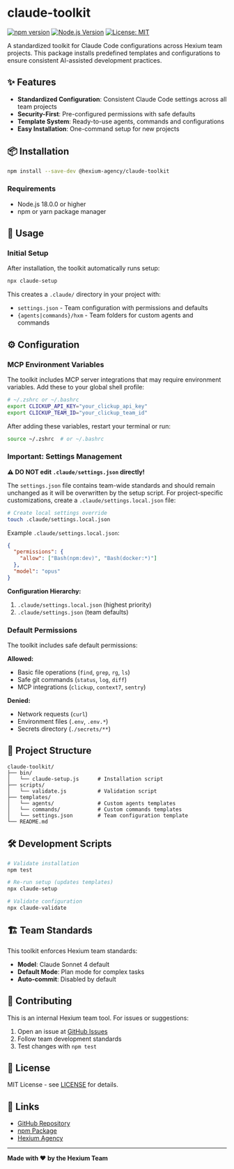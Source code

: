 # claude-toolkit

[![npm version](https://img.shields.io/npm/v/@hexium/claude-toolkit.svg)](https://www.npmjs.com/package/@hexium/claude-toolkit)
[![Node.js Version](https://img.shields.io/badge/node-%3E%3D18.0.0-brightgreen.svg)](https://nodejs.org/)
[![License: MIT](https://img.shields.io/badge/License-MIT-yellow.svg)](https://opensource.org/licenses/MIT)

A standardized toolkit for Claude Code configurations across Hexium team projects. This package installs predefined templates and configurations to ensure consistent AI-assisted development practices.

## ✨ Features

- **Standardized Configuration**: Consistent Claude Code settings across all team projects
- **Security-First**: Pre-configured permissions with safe defaults
- **Template System**: Ready-to-use agents, commands and configurations
- **Easy Installation**: One-command setup for new projects

## 📦 Installation

```bash
npm install --save-dev @hexium-agency/claude-toolkit
```

### Requirements

- Node.js 18.0.0 or higher
- npm or yarn package manager

## 🚀 Usage

### Initial Setup

After installation, the toolkit automatically runs setup:

```bash
npx claude-setup
```

This creates a `.claude/` directory in your project with:

- `settings.json` - Team configuration with permissions and defaults
- `{agents|commands}/hxm` - Team folders for custom agents and commands

## ⚙️ Configuration

### MCP Environment Variables

The toolkit includes MCP server integrations that may require environment variables. Add these to your global shell profile:

```bash
# ~/.zshrc or ~/.bashrc
export CLICKUP_API_KEY="your_clickup_api_key"
export CLICKUP_TEAM_ID="your_clickup_team_id"
```

After adding these variables, restart your terminal or run:

```bash
source ~/.zshrc  # or ~/.bashrc
```

### Important: Settings Management

**⚠️ DO NOT edit `.claude/settings.json` directly!**

The `settings.json` file contains team-wide standards and should remain unchanged as it will be overwritten by the setup script. For project-specific customizations, create a `.claude/settings.local.json` file:

```bash
# Create local settings override
touch .claude/settings.local.json
```

Example `.claude/settings.local.json`:

```json
{
  "permissions": {
    "allow": ["Bash(npm:dev)", "Bash(docker:*)"]
  },
  "model": "opus"
}
```

**Configuration Hierarchy:**

1. `.claude/settings.local.json` (highest priority)
2. `.claude/settings.json` (team defaults)

### Default Permissions

The toolkit includes safe default permissions:

**Allowed:**

- Basic file operations (`find`, `grep`, `rg`, `ls`)
- Safe git commands (`status`, `log`, `diff`)
- MCP integrations (`clickup`, `context7`, `sentry`)

**Denied:**

- Network requests (`curl`)
- Environment files (`.env`, `.env.*`)
- Secrets directory (`./secrets/**`)

## 📁 Project Structure

```
claude-toolkit/
├── bin/
│   └── claude-setup.js      # Installation script
├── scripts/
│   └── validate.js          # Validation script
├── templates/
│   └── agents/              # Custom agents templates
│   └── commands/            # Custom commands templates
│   └── settings.json        # Team configuration template
└── README.md
```

## 🛠 Development Scripts

```bash
# Validate installation
npm test

# Re-run setup (updates templates)
npx claude-setup

# Validate configuration
npx claude-validate
```

## 🏗 Team Standards

This toolkit enforces Hexium team standards:

- **Model**: Claude Sonnet 4 default
- **Default Mode**: Plan mode for complex tasks
- **Auto-commit**: Disabled by default

## 🤝 Contributing

This is an internal Hexium team tool. For issues or suggestions:

1. Open an issue at [GitHub Issues](https://github.com/hexium-agency/claude-toolkit/issues)
2. Follow team development standards
3. Test changes with `npm test`

## 📄 License

MIT License - see [LICENSE](LICENSE) for details.

## 🔗 Links

- [GitHub Repository](https://github.com/hexium-agency/claude-toolkit)
- [npm Package](https://www.npmjs.com/package/@hexium/claude-toolkit)
- [Hexium Agency](https://hexium.io)

---

**Made with ❤️ by the Hexium Team**

